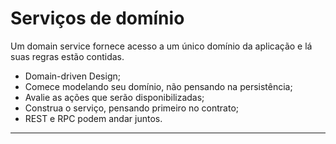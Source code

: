 # Serviços de domínio

Um domain service fornece acesso a um único domínio da aplicação e lá suas regras estão contidas.

* Domain-driven Design;
* Comece modelando seu domínio, não pensando na persistência;
* Avalie as ações que serão disponibilizadas;
* Construa o serviço, pensando primeiro no contrato;
* REST e RPC podem andar juntos.

---
